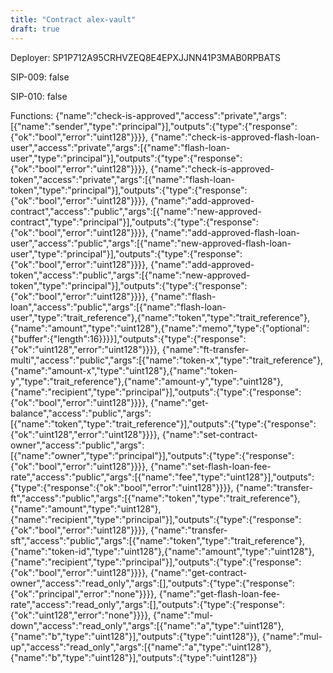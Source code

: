 ```yaml
---
title: "Contract alex-vault"
draft: true
---
```

Deployer: SP1P712A95CRHVZEQ8E4EPXJJNN41P3MAB0RPBATS

SIP-009: false

SIP-010: false

Functions:
{"name":"check-is-approved","access":"private","args":[{"name":"sender","type":"principal"}],"outputs":{"type":{"response":{"ok":"bool","error":"uint128"}}}}, {"name":"check-is-approved-flash-loan-user","access":"private","args":[{"name":"flash-loan-user","type":"principal"}],"outputs":{"type":{"response":{"ok":"bool","error":"uint128"}}}}, {"name":"check-is-approved-token","access":"private","args":[{"name":"flash-loan-token","type":"principal"}],"outputs":{"type":{"response":{"ok":"bool","error":"uint128"}}}}, {"name":"add-approved-contract","access":"public","args":[{"name":"new-approved-contract","type":"principal"}],"outputs":{"type":{"response":{"ok":"bool","error":"uint128"}}}}, {"name":"add-approved-flash-loan-user","access":"public","args":[{"name":"new-approved-flash-loan-user","type":"principal"}],"outputs":{"type":{"response":{"ok":"bool","error":"uint128"}}}}, {"name":"add-approved-token","access":"public","args":[{"name":"new-approved-token","type":"principal"}],"outputs":{"type":{"response":{"ok":"bool","error":"uint128"}}}}, {"name":"flash-loan","access":"public","args":[{"name":"flash-loan-user","type":"trait_reference"},{"name":"token","type":"trait_reference"},{"name":"amount","type":"uint128"},{"name":"memo","type":{"optional":{"buffer":{"length":16}}}}],"outputs":{"type":{"response":{"ok":"uint128","error":"uint128"}}}}, {"name":"ft-transfer-multi","access":"public","args":[{"name":"token-x","type":"trait_reference"},{"name":"amount-x","type":"uint128"},{"name":"token-y","type":"trait_reference"},{"name":"amount-y","type":"uint128"},{"name":"recipient","type":"principal"}],"outputs":{"type":{"response":{"ok":"bool","error":"uint128"}}}}, {"name":"get-balance","access":"public","args":[{"name":"token","type":"trait_reference"}],"outputs":{"type":{"response":{"ok":"uint128","error":"uint128"}}}}, {"name":"set-contract-owner","access":"public","args":[{"name":"owner","type":"principal"}],"outputs":{"type":{"response":{"ok":"bool","error":"uint128"}}}}, {"name":"set-flash-loan-fee-rate","access":"public","args":[{"name":"fee","type":"uint128"}],"outputs":{"type":{"response":{"ok":"bool","error":"uint128"}}}}, {"name":"transfer-ft","access":"public","args":[{"name":"token","type":"trait_reference"},{"name":"amount","type":"uint128"},{"name":"recipient","type":"principal"}],"outputs":{"type":{"response":{"ok":"bool","error":"uint128"}}}}, {"name":"transfer-sft","access":"public","args":[{"name":"token","type":"trait_reference"},{"name":"token-id","type":"uint128"},{"name":"amount","type":"uint128"},{"name":"recipient","type":"principal"}],"outputs":{"type":{"response":{"ok":"bool","error":"uint128"}}}}, {"name":"get-contract-owner","access":"read_only","args":[],"outputs":{"type":{"response":{"ok":"principal","error":"none"}}}}, {"name":"get-flash-loan-fee-rate","access":"read_only","args":[],"outputs":{"type":{"response":{"ok":"uint128","error":"none"}}}}, {"name":"mul-down","access":"read_only","args":[{"name":"a","type":"uint128"},{"name":"b","type":"uint128"}],"outputs":{"type":"uint128"}}, {"name":"mul-up","access":"read_only","args":[{"name":"a","type":"uint128"},{"name":"b","type":"uint128"}],"outputs":{"type":"uint128"}}
